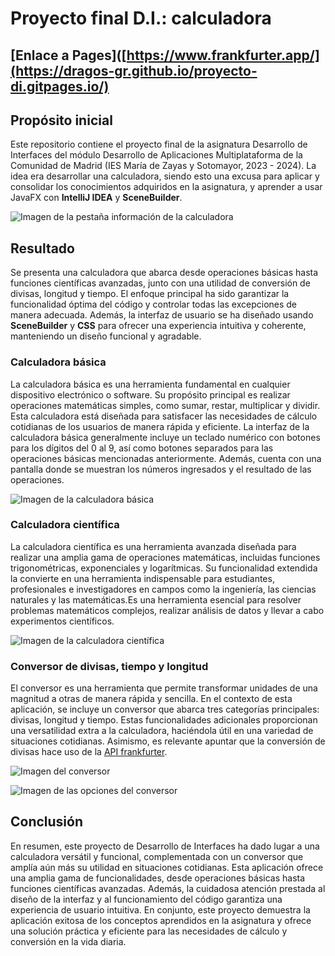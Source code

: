 # Proyecto final D.I.: calculadora
## [Enlace a Pages]([https://www.frankfurter.app/](https://dragos-gr.github.io/proyecto-di.gitpages.io/)

## Propósito inicial
Este repositorio contiene el proyecto final de la asignatura Desarrollo de Interfaces del módulo Desarrollo de Aplicaciones Multiplataforma de la Comunidad de Madrid (IES María de Zayas y Sotomayor, 2023 - 2024). La idea era desarrollar una calculadora, siendo esto una excusa para aplicar y consolidar los conocimientos adquiridos en la asignatura, y aprender a usar JavaFX con **IntelliJ IDEA** y **SceneBuilder**.

![Imagen de la pestaña información de la calculadora](media/info.png)

## Resultado
Se presenta una calculadora que abarca desde operaciones básicas hasta funciones científicas avanzadas, junto con una utilidad de conversión de divisas, longitud y tiempo. El enfoque principal ha sido garantizar la funcionalidad óptima del código y controlar todas las excepciones de manera adecuada. Además, la interfaz de usuario se ha diseñado usando **SceneBuilder** y **CSS** para ofrecer una experiencia intuitiva y coherente, manteniendo un diseño funcional y agradable.
### Calculadora básica
La calculadora básica es una herramienta fundamental en cualquier dispositivo electrónico o software. Su propósito principal es realizar operaciones matemáticas simples, como sumar, restar, multiplicar y dividir. Esta calculadora está diseñada para satisfacer las necesidades de cálculo cotidianas de los usuarios de manera rápida y eficiente.
La interfaz de la calculadora básica generalmente incluye un teclado numérico con botones para los dígitos del 0 al 9, así como botones separados para las operaciones básicas mencionadas anteriormente. Además, cuenta con una pantalla donde se muestran los números ingresados y el resultado de las operaciones.

![Imagen de la calculadora básica](media/basica.png)

### Calculadora científica
La calculadora científica es una herramienta avanzada diseñada para realizar una amplia gama de operaciones matemáticas, incluidas funciones trigonométricas, exponenciales y logarítmicas. Su funcionalidad extendida la convierte en una herramienta indispensable para estudiantes, profesionales e investigadores en campos como la ingeniería, las ciencias naturales y las matemáticas.Es una herramienta esencial para resolver problemas matemáticos complejos, realizar análisis de datos y llevar a cabo experimentos científicos.

![Imagen de la calculadora científica](media/cientifica.png)

### Conversor de divisas, tiempo y longitud
El conversor es una herramienta que permite transformar unidades de una magnitud a otras de manera rápida y sencilla. En el contexto de esta aplicación, se incluye un conversor que abarca tres categorías principales: divisas, longitud y tiempo. Estas funcionalidades adicionales proporcionan una versatilidad extra a la calculadora, haciéndola útil en una variedad de situaciones cotidianas. Asimismo, es relevante apuntar que la conversión de divisas hace uso de la [API frankfurter](https://www.frankfurter.app/).

![Imagen del conversor](media/conversor.png)

![Imagen de las opciones del conversor](media/opciones.png)

## Conclusión
En resumen, este proyecto de Desarrollo de Interfaces ha dado lugar a una calculadora versátil y funcional, complementada con un conversor que amplía aún más su utilidad en situaciones cotidianas. Esta aplicación ofrece una amplia gama de funcionalidades, desde operaciones básicas hasta funciones científicas avanzadas. Además, la cuidadosa atención prestada al diseño de la interfaz y al funcionamiento del código garantiza una experiencia de usuario intuitiva. En conjunto, este proyecto demuestra la aplicación exitosa de los conceptos aprendidos en la asignatura y ofrece una solución práctica y eficiente para las necesidades de cálculo y conversión en la vida diaria.
